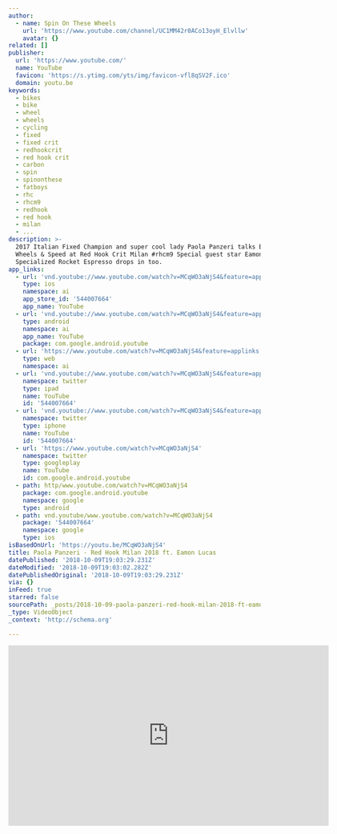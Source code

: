 ```yaml
---
author:
  - name: Spin On These Wheels
    url: 'https://www.youtube.com/channel/UC1MM42r0ACo13oyH_Elvllw'
    avatar: {}
related: []
publisher:
  url: 'https://www.youtube.com/'
  name: YouTube
  favicon: 'https://s.ytimg.com/yts/img/favicon-vfl8qSV2F.ico'
  domain: youtu.be
keywords:
  - bikes
  - bike
  - wheel
  - wheels
  - cycling
  - fixed
  - fixed crit
  - redhookcrit
  - red hook crit
  - carbon
  - spin
  - spinonthese
  - fatboys
  - rhc
  - rhcm9
  - redhook
  - red hook
  - milan
  - ...
description: >-
  2017 Italian Fixed Champion and super cool lady Paola Panzeri talks Bikes,
  Wheels & Speed at Red Hook Crit Milan #rhcm9 Special guest star Eamon Lucas of
  Specialized Rocket Espresso drops in too.
app_links:
  - url: 'vnd.youtube://www.youtube.com/watch?v=MCqWO3aNjS4&feature=applinks'
    type: ios
    namespace: ai
    app_store_id: '544007664'
    app_name: YouTube
  - url: 'vnd.youtube://www.youtube.com/watch?v=MCqWO3aNjS4&feature=applinks'
    type: android
    namespace: ai
    app_name: YouTube
    package: com.google.android.youtube
  - url: 'https://www.youtube.com/watch?v=MCqWO3aNjS4&feature=applinks'
    type: web
    namespace: ai
  - url: 'vnd.youtube://www.youtube.com/watch?v=MCqWO3aNjS4&feature=applinks'
    namespace: twitter
    type: ipad
    name: YouTube
    id: '544007664'
  - url: 'vnd.youtube://www.youtube.com/watch?v=MCqWO3aNjS4&feature=applinks'
    namespace: twitter
    type: iphone
    name: YouTube
    id: '544007664'
  - url: 'https://www.youtube.com/watch?v=MCqWO3aNjS4'
    namespace: twitter
    type: googleplay
    name: YouTube
    id: com.google.android.youtube
  - path: http/www.youtube.com/watch?v=MCqWO3aNjS4
    package: com.google.android.youtube
    namespace: google
    type: android
  - path: vnd.youtube/www.youtube.com/watch?v=MCqWO3aNjS4
    package: '544007664'
    namespace: google
    type: ios
isBasedOnUrl: 'https://youtu.be/MCqWO3aNjS4'
title: Paola Panzeri - Red Hook Milan 2018 ft. Eamon Lucas
datePublished: '2018-10-09T19:03:29.231Z'
dateModified: '2018-10-09T19:03:02.282Z'
datePublishedOriginal: '2018-10-09T19:03:29.231Z'
via: {}
inFeed: true
starred: false
sourcePath: _posts/2018-10-09-paola-panzeri-red-hook-milan-2018-ft-eamon-lucas.md
_type: VideoObject
_context: 'http://schema.org'

---
```

<iframe src="https://cdn.embedly.com/widgets/media.html?src=https%3A%2F%2Fwww.youtube.com%2Fembed%2FMCqWO3aNjS4%3Ffeature%3Doembed&amp;url=http%3A%2F%2Fwww.youtube.com%2Fwatch%3Fv%3DMCqWO3aNjS4&amp;image=https%3A%2F%2Fi.ytimg.com%2Fvi%2FMCqWO3aNjS4%2Fhqdefault.jpg&amp;key=a715cf41cc93453ca338d350cd26f87b&amp;type=text%2Fhtml&amp;schema=youtube" width="640" height="360" scrolling="no" frameborder="0" allowfullscreen="true" style=""></iframe>